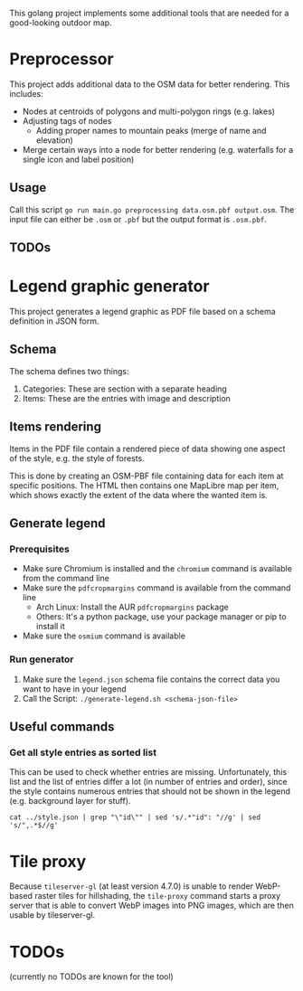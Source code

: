 This golang project implements some additional tools that are needed for a good-looking outdoor map.

# Preprocessor

This project adds additional data to the OSM data for better rendering.
This includes:

* Nodes at centroids of polygons and multi-polygon rings (e.g. lakes)
* Adjusting tags of nodes
  * Adding proper names to mountain peaks (merge of name and elevation)
* Merge certain ways into a node for better rendering (e.g. waterfalls for a single icon and label position)

## Usage

Call this script `go run main.go preprocessing data.osm.pbf output.osm`.
The input file can either be `.osm` or `.pbf` but the output format is `.osm.pbf`.

## TODOs

# Legend graphic generator

This project generates a legend graphic as PDF file based on a schema definition in JSON form.

## Schema

The schema defines two things:

1. Categories: These are section with a separate heading
2. Items: These are the entries with image and description

## Items rendering

Items in the PDF file contain a rendered piece of data showing one aspect of the style, e.g. the style of forests.

This is done by creating an OSM-PBF file containing data for each item at specific positions.
The HTML then contains one MapLibre map per item, which shows exactly the extent of the data where the wanted item is.

## Generate legend

### Prerequisites

* Make sure Chromium is installed and the `chromium` command is available from the command line
* Make sure the `pdfcropmargins` command is available from the command line
  * Arch Linux: Install the AUR `pdfcropmargins` package
  * Others: It's a python package, use your package manager or pip to install it
* Make sure the `osmium` command is available

### Run generator

1. Make sure the `legend.json` schema file contains the correct data you want to have in your legend
2. Call the Script: `./generate-legend.sh <schema-json-file>`

## Useful commands

### Get all style entries as sorted list

This can be used to check whether entries are missing.
Unfortunately, this list and the list of entries differ a lot (in number of entries and order), since the style contains numerous entries that should not be shown in the legend (e.g. background layer for stuff).

```shell
cat ../style.json | grep "\"id\"" | sed 's/.*"id": "//g' | sed 's/",.*$//g'
```

# Tile proxy

Because `tileserver-gl` (at least version 4.7.0) is unable to render WebP-based raster tiles for hillshading, the `tile-proxy` command starts a proxy server that is able to convert WebP images into PNG images, which are then usable by tileserver-gl. 

# TODOs

(currently no TODOs are known for the tool)